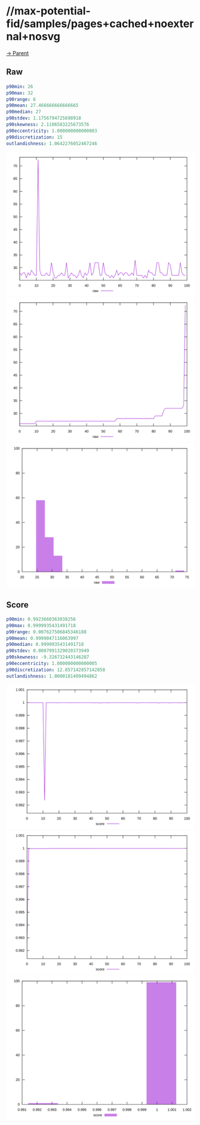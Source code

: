 
# //max-potential-fid/samples/pages+cached+noexternal+nosvg

[→ Parent](../..)


## Raw


```yaml
p90min: 26
p90max: 32
p90range: 6
p90mean: 27.466666666666665
p90median: 27
p90stdev: 1.1756794725698918
p90skewness: 2.1106583225673576
p90eccentricity: 1.000000000000003
p90discretization: 15
outlandishness: 1.0642276052467246

```

![PLOT: raw-values](./raw/values.svg)![PLOT: raw-sorted](./raw/sorted.svg)![PLOT: raw-histogram](./raw/histogram.svg)
## Score


```yaml
p90min: 0.9923660363038256
p90max: 0.9999935431491718
p90range: 0.007627506845346188
p90mean: 0.9999047116063997
p90median: 0.9999935431491718
p90stdev: 0.0007991329020373949
p90skewness: -9.326732443146287
p90eccentricity: 1.000000000000005
p90discretization: 12.857142857142858
outlandishness: 1.0000181409494862

```

![PLOT: score-values](./score/values.svg)![PLOT: score-sorted](./score/sorted.svg)![PLOT: score-histogram](./score/histogram.svg)